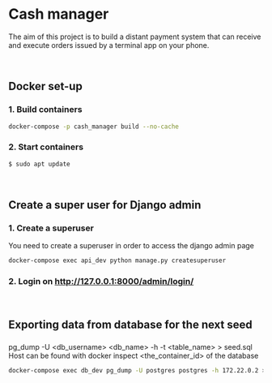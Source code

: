 # Cash manager

The aim of this project is to build a distant payment system that can receive and execute orders issued by
a terminal app on your phone.
<p>&nbsp;</p>

## <strong>Docker set-up</strong>
### 1. Build containers
```bash
docker-compose -p cash_manager build --no-cache
```
### 2. Start containers
```bash
$ sudo apt update
```
<p>&nbsp;</p>

## <strong>Create a super user for Django admin</strong>
### 1. Create a superuser
You need to create a superuser in order to access the django admin page
```bash
docker-compose exec api_dev python manage.py createsuperuser
```
### 2. Login on http://127.0.0.1:8000/admin/login/
<p>&nbsp;</p>

## <strong>Exporting data from database for the next seed</strong>
### 
pg_dump -U <db_username> <db_name> -h <host> -t <table_name> > seed.sql
Host can be found with docker inspect <the_container_id> of the database
```bash
docker-compose exec db_dev pg_dump -U postgres postgres -h 172.22.0.2 > seed.sql
```

